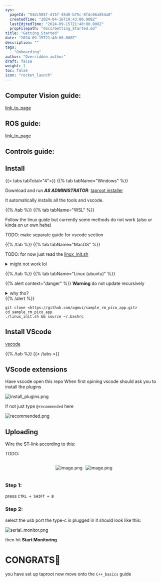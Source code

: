 ```yaml
---
sys:
  pageId: "54dc585f-d15f-45d0-b75c-8fdc66a854a8"
  createdTime: "2024-04-16T19:43:00.000Z"
  lastEditedTime: "2024-09-15T21:40:00.000Z"
  propFilepath: "docs/Getting_Started.md"
title: "Getting_Started"
date: "2024-09-15T21:40:00.000Z"
description: ""
tags:
  - "Onboarding"
author: "Overridden author"
draft: false
weight: 1
toc: false
icon: "rocket_launch"
---
```


## Computer Vision guide:

[link_to_page](86d45bc0-388b-4d26-8848-44f255f73d0e)

## ROS guide:

[link_to_page](3c76c1de-ec8f-46d6-8b0a-294005edc2d5)

## Controls guide:

## Install

{{< tabs tabTotal="4">}}
{{% tab tabName="Windows" %}}

Download and run _**AS ADMINISTRATOR**_: [taproot installer](https://github.com/Thornbots/TeachingFreshies/releases/tag/1.0)

It automatically installs all the tools and vscode.

{{% /tab %}}
{{% tab tabName="WSL" %}}

Follow the linux guide but currently some methods do not work (also ur kinda on ur own hehe)

TODO: make separate guide for vscode section

{{% /tab %}}
{{% tab tabName="MacOS" %}}

TODO: for now just read the [linux_init.sh](https://github.com/agmui/sample_rm_pico_app/blob/main/linux_init.sh)

<details>
<summary>might not work lol</summary>

`brew install libusb pkg-config`

Next install: [vscode](https://code.visualstudio.com/Download)

</details>

{{% /tab %}}
{{% tab tabName="Linux (ubuntu)" %}}

{{% alert context="danger" %}}
**Warning** do not update recursively
<details>
<summary>why tho?</summary>
There are some submodules that may go on for a while (like tinyusb) and I highly
recommend you don't need to get them.
If you want to see what submodules I update just look in `linux_init.sh`
</details>
{{% /alert %}}

```shell
git clone <https://github.com/agmui/sample_rm_pico_app.git>
cd sample_rm_pico_app
./linux_init.sh && source ~/.bashrc
```

## Install VScode

[vscode](https://code.visualstudio.com/Download)

{{% /tab %}}
{{< /tabs >}}

## VScode extensions

Have vscode open this repo
When first opining vscode should ask you to install the plugins

![install_plugins.png](https://prod-files-secure.s3.us-west-2.amazonaws.com/d518164a-d88e-44d1-a4ee-3adb3bd8bce0/89bd30f0-1825-4e77-867b-0a41ce370880/install_plugins.png?X-Amz-Algorithm=AWS4-HMAC-SHA256&X-Amz-Content-Sha256=UNSIGNED-PAYLOAD&X-Amz-Credential=ASIAZI2LB466Q7YI43MO%2F20250206%2Fus-west-2%2Fs3%2Faws4_request&X-Amz-Date=20250206T190115Z&X-Amz-Expires=3600&X-Amz-Security-Token=IQoJb3JpZ2luX2VjEEsaCXVzLXdlc3QtMiJHMEUCIGUaBAxZm0YuzSLDS5x92348tAQM5ItOCXm%2BmAhQ1LjKAiEAqudQ61Iv%2F3%2BdHI%2FcMzygqEd4v%2FT0o9F0JGTMVPy%2BgwMq%2FwMIZBAAGgw2Mzc0MjMxODM4MDUiDP1K9aKIPErfVlzdXCrcA021yJD98JEzgtx%2B8u1ewK4Ej3xEbP%2F6J5Maq7cRDGDkdylSNg2ajyuJxRvRdrgQldxqCBCRgB%2BsGhgGd5aTJNyahEkdD%2BoeGKq9mwtbvvoN%2FEoxXPAb%2FFOmV8RdXC0xDaFJH%2ByIh2s37BoHk%2FeKwa6G4NI3jPmN85J4E5l5B1qa4RNnGtkn0DF073UEdswAETtRu6NVxbZTxUyxt7R%2F5mteO2r9cyNz1hhaQXyX6LFWZa8nr%2BLk7Pr2TcinmSnZdtXmtH%2FEgyNlZxm4T9n1L2Ss0vqdsw7hN4OSfIlMybEnJgnN8prVyVEz8yYVVf85sHMs%2FXQg9UKoroadhiJ%2BZ7wY2mMYE%2FbBR%2FvrbGnHWwFJ8lvhHLaKol%2BzBUlwwz6fGEaXtfipvnMT1oIOJzPOQwa4BIEe8uVaa7GDHCaCHtv1UmnE6oVPaKyTY5L7OzqMnHvZq2kccv6KdvPLmwFES2bCqM2OGOCm%2BiMiVlQ5bw96qaXSWqSt0pF%2FOsvPnARYchfvwIXZRWRpEGLZ3FQgjdbAcJP%2F6vXkNv1bXdRwrH%2F2Ka5SbU3PDSYpFBhqHAlOpFRshveOFGYWg0jYl497uBOoyAYmHQ0OlZGovL4%2F%2BSfAX%2BNoJecLfnDL05%2BSMMX9k70GOqUBDtb5oD0cApmfZSH%2BgFzwztZANv6vk7Q3o7cpapnc3uclUArIfRF0KxTp6nh5giGyk1940L6HtL0CwBA3S6B8iBfnqSZHapt7Pb4HkAsOUbX1vcS1CQqWAoKAcGH3YTGL6snQVqA36%2BrqoJrkmxFqcIOhgZ2w9vCnXYXQVd8sKWahq6auqGW9LqO4fx2O8lqBvIZcYT%2BS%2Fn6lgMDxaiuss3lIBlyH&X-Amz-Signature=13d719f9c9a171e3e8a9cf43390b1846e5fec2f8ac5ff3be028d47a62cb5956d&X-Amz-SignedHeaders=host&x-id=GetObject)

If not just type `@recommended` here  

![recommended.png](https://prod-files-secure.s3.us-west-2.amazonaws.com/d518164a-d88e-44d1-a4ee-3adb3bd8bce0/61e661e9-5d85-4dfc-be0d-8d2097a5e793/recommended.png?X-Amz-Algorithm=AWS4-HMAC-SHA256&X-Amz-Content-Sha256=UNSIGNED-PAYLOAD&X-Amz-Credential=ASIAZI2LB466Q7YI43MO%2F20250206%2Fus-west-2%2Fs3%2Faws4_request&X-Amz-Date=20250206T190115Z&X-Amz-Expires=3600&X-Amz-Security-Token=IQoJb3JpZ2luX2VjEEsaCXVzLXdlc3QtMiJHMEUCIGUaBAxZm0YuzSLDS5x92348tAQM5ItOCXm%2BmAhQ1LjKAiEAqudQ61Iv%2F3%2BdHI%2FcMzygqEd4v%2FT0o9F0JGTMVPy%2BgwMq%2FwMIZBAAGgw2Mzc0MjMxODM4MDUiDP1K9aKIPErfVlzdXCrcA021yJD98JEzgtx%2B8u1ewK4Ej3xEbP%2F6J5Maq7cRDGDkdylSNg2ajyuJxRvRdrgQldxqCBCRgB%2BsGhgGd5aTJNyahEkdD%2BoeGKq9mwtbvvoN%2FEoxXPAb%2FFOmV8RdXC0xDaFJH%2ByIh2s37BoHk%2FeKwa6G4NI3jPmN85J4E5l5B1qa4RNnGtkn0DF073UEdswAETtRu6NVxbZTxUyxt7R%2F5mteO2r9cyNz1hhaQXyX6LFWZa8nr%2BLk7Pr2TcinmSnZdtXmtH%2FEgyNlZxm4T9n1L2Ss0vqdsw7hN4OSfIlMybEnJgnN8prVyVEz8yYVVf85sHMs%2FXQg9UKoroadhiJ%2BZ7wY2mMYE%2FbBR%2FvrbGnHWwFJ8lvhHLaKol%2BzBUlwwz6fGEaXtfipvnMT1oIOJzPOQwa4BIEe8uVaa7GDHCaCHtv1UmnE6oVPaKyTY5L7OzqMnHvZq2kccv6KdvPLmwFES2bCqM2OGOCm%2BiMiVlQ5bw96qaXSWqSt0pF%2FOsvPnARYchfvwIXZRWRpEGLZ3FQgjdbAcJP%2F6vXkNv1bXdRwrH%2F2Ka5SbU3PDSYpFBhqHAlOpFRshveOFGYWg0jYl497uBOoyAYmHQ0OlZGovL4%2F%2BSfAX%2BNoJecLfnDL05%2BSMMX9k70GOqUBDtb5oD0cApmfZSH%2BgFzwztZANv6vk7Q3o7cpapnc3uclUArIfRF0KxTp6nh5giGyk1940L6HtL0CwBA3S6B8iBfnqSZHapt7Pb4HkAsOUbX1vcS1CQqWAoKAcGH3YTGL6snQVqA36%2BrqoJrkmxFqcIOhgZ2w9vCnXYXQVd8sKWahq6auqGW9LqO4fx2O8lqBvIZcYT%2BS%2Fn6lgMDxaiuss3lIBlyH&X-Amz-Signature=a3cd5cb183cc55592077de0aec29e36373332699ae2a6377c7a9017fbed8af92&X-Amz-SignedHeaders=host&x-id=GetObject)

## Uploading

Wire the ST-link according to this:

TODO:

<div style="display: flex;flex-direction: row; column-gap:10px; max-width: 630px;justify-content: center;">
<div>

![image.png](https://prod-files-secure.s3.us-west-2.amazonaws.com/d518164a-d88e-44d1-a4ee-3adb3bd8bce0/210ecb78-1116-4d7b-b9b7-2292f66fa2c2/image.png?X-Amz-Algorithm=AWS4-HMAC-SHA256&X-Amz-Content-Sha256=UNSIGNED-PAYLOAD&X-Amz-Credential=ASIAZI2LB4665PTX3RZV%2F20250206%2Fus-west-2%2Fs3%2Faws4_request&X-Amz-Date=20250206T190118Z&X-Amz-Expires=3600&X-Amz-Security-Token=IQoJb3JpZ2luX2VjEEsaCXVzLXdlc3QtMiJHMEUCIB2ee%2Fu0K8JciQyLipjZogXM3kdo%2FmUZ%2FXxIODU1VDwoAiEArL6W1hilzoppv74sdL1diEV24t5XrcBFCsx0eym4pE4q%2FwMIYxAAGgw2Mzc0MjMxODM4MDUiDF3sF0RNjcxJuZhJtSrcA4EY3TiAFlFC6AnC3wGBYfHbkizojiGmbjwNeug8er8pZWSBoYx%2BKptnwBYiPUZfj8RYxVRjo61%2BQV2nIGOWq8Cw%2FvFYOSAVNXmUkXh7VTAUq1bTtNLviXRGbWQo4lKkLDaOy9f%2FveX2BWcDqW0PsrR%2FBmDVt6bJ6ObYfnwEY7D%2FdYBzVSb0DPvPbb6xhAVl2zKcawbCJbmBcB9%2BAo72GxhrMijuMxdMsKzyjfUaZlldN5yns0BXZzscDbFA5EaRDK1N9vWfk%2FPTkyf4QVQAfWNHI298lSRmTVYi0YQ8IvoyGJBLdolKjTEVtdFsKvrRoVPLD1o61fo70h4tyuJs2crQ%2FFbZO8G%2BkGLEXcI41X6uZQFqnb1yGaCaXKnf7%2BIh4md0Q8ZLUPASjtQkOkX0K%2FylENEWfAg21fXSEW%2FV4XiIUYMkivGRTirSAbwGkH4Hi73pHBylzU8%2FkFIV3%2Bc9A8wUswvN4XCpjmlpEuR2g95vOtZAGF9Kq%2FsiRx0wi0cZpBowDY%2FVpgumA%2BA1VLTqbVJXIqWhVa3mvzFRc1HgztOBjRdnNzoR53gmBrNZskFEGoodWA1HujHhh2wt7GQP3q7SfmCAjonLLdsIfx4WQ6uom%2FfDl8GcSCBvpJ1FMKD9k70GOqUBmvjFQdNQ4youf096IetuAVRLWKajHrWP6i5aPR0SJsoaaoCH3sdQXvXrjJkBbsCdByZEM1WeCcaqMLujbsxjFz6hQ%2BHggy2uEUB0wpD56zxV31y84d2LqJP8YLU1rr29oRvY3kk1%2F8O8h4XORNdy8uuLJs9QLpiXygRyv0%2B7Nd1Pe5TAAHCne5BYn1C%2Bk6f3%2FMv7gp2IpyQN54apNlVo8Y3BCmS1&X-Amz-Signature=057a04ff9e71959547964b45a4036758ab1cd718f5c0e8a96d90890b695ecb7a&X-Amz-SignedHeaders=host&x-id=GetObject)

</div>
<div>

![image.png](https://prod-files-secure.s3.us-west-2.amazonaws.com/d518164a-d88e-44d1-a4ee-3adb3bd8bce0/33a0fd0f-8ca6-4a86-8e09-26e95ded1fff/image.png?X-Amz-Algorithm=AWS4-HMAC-SHA256&X-Amz-Content-Sha256=UNSIGNED-PAYLOAD&X-Amz-Credential=ASIAZI2LB466QNRZGCVJ%2F20250206%2Fus-west-2%2Fs3%2Faws4_request&X-Amz-Date=20250206T190119Z&X-Amz-Expires=3600&X-Amz-Security-Token=IQoJb3JpZ2luX2VjEEsaCXVzLXdlc3QtMiJHMEUCIQDuoNw%2FPuTdF53Lea9Y8k0EClRBkXrY56Rpnit5ZzVa4wIgRAAdI3G%2FlaGeZBIyb%2FZciTZ7Bch4sGE0b0q7DEEGwZEq%2FwMIZBAAGgw2Mzc0MjMxODM4MDUiDL8GYYYrsofqXCdxTCrcA69MIW0qTIjija9pWIMSDL6LRYZq6X6uOwPsQk7RKVp%2BWhrsc8NlT8VANq19SYyBFoHNW9OCNId9rpnMOFLFwJBSDSOGsGixImh9O3bFA1GyAreMYmWrfu4sgTWtkBNZAxL7rkMML3Ms7YFwVRFb6nDafVRk%2BFHByLzyhO2BA7MjV1oAf%2Bay%2B16pq%2Fq6%2F%2BDWxMOcCpO4ggWjXkrOJ2bfXFtKef10R9leII7Th6CsAXWNUWq0CTsocuI9ULR7wNMmsWKDtFrKta3emzw%2FlCFElMBTGJpHSev4vUlmEQvd8Byy6H25r0VSw7xtUNzep%2BWNNK7UV9Oxe9gIIh1KHnJu2Go4StMic1A355DafXVJdfOGyIGaao003qgvA3Td9Zg5%2BF77QnlolCINtY4sJ1mbsLgYqvYFCjaHII3eeddENDuYOBSsWLpQtYBK1LMk7PIU9ruXmzOQFanMtuN%2FTgbzAPmtC4BMIy%2FyL497GqZE4vf37DilicKfGOYnF6MFKhcvJPJk4glXR0O%2Fk1tIW43DEBZcDYPp1pixufUs4H0rBzkpaX7uyknFnrkXJTzTQHolETCa2hmuTvNo4Icx6dSvQ1%2FO7w3mLIsb5AywgQ%2BoIv2PWBFsDU2ZAIRBNLrsMOqAlL0GOqUBgOyffVA%2Fn5fYew%2F0nBvlXC9llUoMG3tZc2vJUXfMYNZNXwtAmCn1OLEQzheQ%2FOTM%2BsZdhS1B2%2BVH2d9%2BZ%2FgSwAuykWQDWhhW1XF5LhuaUW6wlfv9GiUChvGXCiqGO6hbDZ%2FLzCuv7Na%2FgrbuF0sW17Y%2Fbd2mxlQf92%2FtlPbJwSJBgiCKHHCkfkAQwKWZzALzqRlI%2BPoBBhDiU4Udql1gTTZnvNsC&X-Amz-Signature=9085862ae992017bd8f679d661d24af904a26cc20c1d08ddbb0e648548f78be4&X-Amz-SignedHeaders=host&x-id=GetObject)

</div>
</div>

### Step 1:

press `CTRL + SHIFT + B`

### Step 2:

select the usb port the type-c is plugged in it should look like this:

![serial_monitor.png](https://prod-files-secure.s3.us-west-2.amazonaws.com/d518164a-d88e-44d1-a4ee-3adb3bd8bce0/f03f4774-05d4-4393-b6a0-d5efb6d315ab/serial_monitor.png?X-Amz-Algorithm=AWS4-HMAC-SHA256&X-Amz-Content-Sha256=UNSIGNED-PAYLOAD&X-Amz-Credential=ASIAZI2LB466Q7YI43MO%2F20250206%2Fus-west-2%2Fs3%2Faws4_request&X-Amz-Date=20250206T190115Z&X-Amz-Expires=3600&X-Amz-Security-Token=IQoJb3JpZ2luX2VjEEsaCXVzLXdlc3QtMiJHMEUCIGUaBAxZm0YuzSLDS5x92348tAQM5ItOCXm%2BmAhQ1LjKAiEAqudQ61Iv%2F3%2BdHI%2FcMzygqEd4v%2FT0o9F0JGTMVPy%2BgwMq%2FwMIZBAAGgw2Mzc0MjMxODM4MDUiDP1K9aKIPErfVlzdXCrcA021yJD98JEzgtx%2B8u1ewK4Ej3xEbP%2F6J5Maq7cRDGDkdylSNg2ajyuJxRvRdrgQldxqCBCRgB%2BsGhgGd5aTJNyahEkdD%2BoeGKq9mwtbvvoN%2FEoxXPAb%2FFOmV8RdXC0xDaFJH%2ByIh2s37BoHk%2FeKwa6G4NI3jPmN85J4E5l5B1qa4RNnGtkn0DF073UEdswAETtRu6NVxbZTxUyxt7R%2F5mteO2r9cyNz1hhaQXyX6LFWZa8nr%2BLk7Pr2TcinmSnZdtXmtH%2FEgyNlZxm4T9n1L2Ss0vqdsw7hN4OSfIlMybEnJgnN8prVyVEz8yYVVf85sHMs%2FXQg9UKoroadhiJ%2BZ7wY2mMYE%2FbBR%2FvrbGnHWwFJ8lvhHLaKol%2BzBUlwwz6fGEaXtfipvnMT1oIOJzPOQwa4BIEe8uVaa7GDHCaCHtv1UmnE6oVPaKyTY5L7OzqMnHvZq2kccv6KdvPLmwFES2bCqM2OGOCm%2BiMiVlQ5bw96qaXSWqSt0pF%2FOsvPnARYchfvwIXZRWRpEGLZ3FQgjdbAcJP%2F6vXkNv1bXdRwrH%2F2Ka5SbU3PDSYpFBhqHAlOpFRshveOFGYWg0jYl497uBOoyAYmHQ0OlZGovL4%2F%2BSfAX%2BNoJecLfnDL05%2BSMMX9k70GOqUBDtb5oD0cApmfZSH%2BgFzwztZANv6vk7Q3o7cpapnc3uclUArIfRF0KxTp6nh5giGyk1940L6HtL0CwBA3S6B8iBfnqSZHapt7Pb4HkAsOUbX1vcS1CQqWAoKAcGH3YTGL6snQVqA36%2BrqoJrkmxFqcIOhgZ2w9vCnXYXQVd8sKWahq6auqGW9LqO4fx2O8lqBvIZcYT%2BS%2Fn6lgMDxaiuss3lIBlyH&X-Amz-Signature=54282b7c4943b9a0d34c2a694329b284b10d8b9c6b00797bc31fa3d40ed97648&X-Amz-SignedHeaders=host&x-id=GetObject)

then hit **Start Monitoring**

# CONGRATS🎉

you have set up taproot now move onto the `C++_basics` guide
